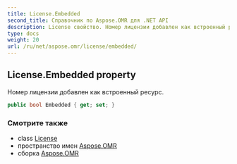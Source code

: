 ```yaml
---
title: License.Embedded
second_title: Справочник по Aspose.OMR для .NET API
description: License свойство. Номер лицензии добавлен как встроенный ресурс.
type: docs
weight: 20
url: /ru/net/aspose.omr/license/embedded/
---
```

## License.Embedded property

Номер лицензии добавлен как встроенный ресурс.

```csharp
public bool Embedded { get; set; }
```

### Смотрите также

* class [License](../)
* пространство имен [Aspose.OMR](../../license/)
* сборка [Aspose.OMR](../../../)


